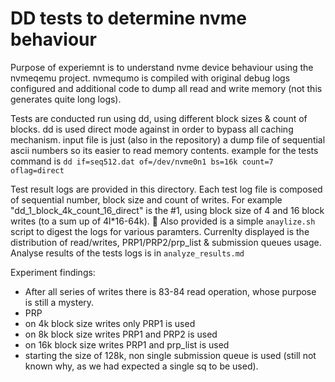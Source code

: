 DD tests to determine nvme behaviour
=========

Purpose of experiemnt is to understand nvme device behaviour using the nvmeqemu project.
nvmequmo is compiled with original debug logs configured and additional code to dump all read and write memory (not this generates quite long logs).

Tests are conducted run using dd, using different block sizes & count of blocks.
dd is used direct mode against in order to bypass all caching mechanism.
input file is just (also in the repository) a dump file of sequential ascii numbers so its easier to read memory contents.
example for the tests command is 
`dd if=seq512.dat of=/dev/nvme0n1 bs=16k count=7 oflag=direct`

Test result logs are provided in this directory.
Each test log file is composed of sequential number, block size and count of writes.
For example "dd_1_block_4k_count_16_direct" is the #1, using block size of 4 and 16 block writes (to a sum up of 4l*16-64k).

Also provided is a simple `anaylize.sh` script to digest the logs for various paramters.
Currenlty displayed is the distribution of read/writes, PRP1/PRP2/prp_list & submission queues usage.
Analyse results of the tests logs is in `analyze_results.md`

Experiment findings:
 * After all series of writes there is 83-84 read operation, whose purpose is still a mystery.
 * PRP
  * on 4k block size writes only PRP1 is used
  * on 8k block size writes PRP1 and PRP2 is used
  * on 16k block size writes PRP1 and prp_list is used
 * starting the size of 128k, non single submission queue is used (still not known why, as we had expected a single sq to be used). 

